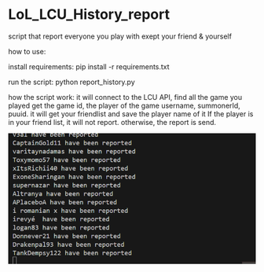 # LoL_LCU_History_report
script that report everyone you play with exept your friend &amp; yourself

how to use:

install requirements:
pip install -r requirements.txt

run the script:
python report_history.py

how the script work:
it will connect to the LCU API, find all the game you played
get the game id, the player of the game username, summonerId, puuid.
it will get your friendlist and save the player name of it
If the player is in your friend list, it will not report.
otherwise, the report is send.

![](Animation.gif)